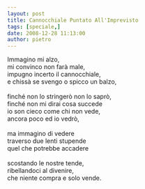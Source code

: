 ```yaml
---
layout: post
title: Cannocchiale Puntato All'Imprevisto
tags: [speciale,]
date: 2008-12-28 11:13:00
author: pietro
---
```

Immagino mi alzo,<br/>mi convinco non farà male,<br/>impugno incerto il cannocchiale,<br/>e chissà se svengo o spicco un balzo,<br/><br/>finché non lo stringerò non lo saprò,<br/>finché non mi dirai cosa succede<br/>io son cieco come chi non vede,<br/>ancora poco ed io vedrò,<br/><br/>ma immagino di vedere<br/>traverso due lenti stupende<br/>quel che potrebbe accadere<br/><br/>scostando le nostre tende,<br/>ribellandoci al divenire,<br/>che niente compra e solo vende.
